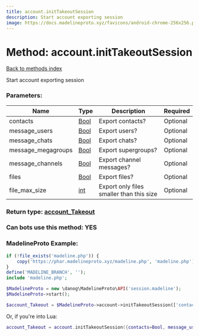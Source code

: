 ```yaml
---
title: account.initTakeoutSession
description: Start account exporting session
image: https://docs.madelineproto.xyz/favicons/android-chrome-256x256.png
---
```

# Method: account.initTakeoutSession  
[Back to methods index](index.md)


Start account exporting session

### Parameters:

| Name     |    Type       | Description | Required |
|----------|---------------|-------------|----------|
|contacts|[Bool](../types/Bool.md) | Export contacts? | Optional|
|message\_users|[Bool](../types/Bool.md) | Export users? | Optional|
|message\_chats|[Bool](../types/Bool.md) | Export chats? | Optional|
|message\_megagroups|[Bool](../types/Bool.md) | Export supergroups? | Optional|
|message\_channels|[Bool](../types/Bool.md) | Export channel messages? | Optional|
|files|[Bool](../types/Bool.md) | Export files? | Optional|
|file\_max\_size|[int](../types/int.md) | Export only files smaller than this size | Optional|


### Return type: [account\_Takeout](../types/account_Takeout.md)

### Can bots use this method: **YES**


### MadelineProto Example:


```php
if (!file_exists('madeline.php')) {
    copy('https://phar.madelineproto.xyz/madeline.php', 'madeline.php');
}
define('MADELINE_BRANCH', '');
include 'madeline.php';

$MadelineProto = new \danog\MadelineProto\API('session.madeline');
$MadelineProto->start();

$account_Takeout = $MadelineProto->account->initTakeoutSession(['contacts' => Bool, 'message_users' => Bool, 'message_chats' => Bool, 'message_megagroups' => Bool, 'message_channels' => Bool, 'files' => Bool, 'file_max_size' => int, ]);
```

Or, if you're into Lua:

```lua
account_Takeout = account.initTakeoutSession({contacts=Bool, message_users=Bool, message_chats=Bool, message_megagroups=Bool, message_channels=Bool, files=Bool, file_max_size=int, })
```

